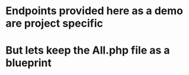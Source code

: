 # Endpoints provided here as a demo are project specific
# But lets keep the All.php file as a blueprint